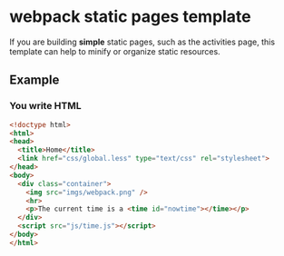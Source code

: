 # webpack static pages template

If you are building **simple** static pages, such as the activities page, this template can help to minify or organize static resources.

## Example

### You write HTML

```html
<!doctype html>
<html>
<head>
  <title>Home</title>
  <link href="css/global.less" type="text/css" rel="stylesheet">
</head>
<body>
  <div class="container">
    <img src="imgs/webpack.png" />
    <hr>
    <p>The current time is a <time id="nowtime"></time></p>
  </div>
  <script src="js/time.js"></script>
</body>
</html>
```
